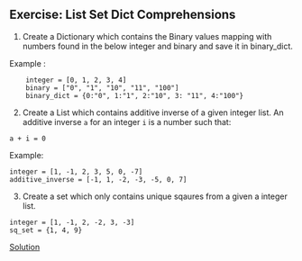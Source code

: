## Exercise: List Set Dict Comprehensions


1. Create a Dictionary which contains the Binary values mapping with numbers found in the below integer and binary and save it in binary_dict. 

Example :
```
    integer = [0, 1, 2, 3, 4]
    binary = ["0", "1", "10", "11", "100"]
    binary_dict = {0:"0", 1:"1", 2:"10", 3: "11", 4:"100"}
```

2. Create a List which contains additive inverse of a given integer list. 
An additive inverse `a` for an integer `i` is a number such that:
```
a + i = 0
```
Example:
```
integer = [1, -1, 2, 3, 5, 0, -7]
additive_inverse = [-1, 1, -2, -3, -5, 0, 7]
```

3. Create a set which only contains unique sqaures from a given a integer list.
```
integer = [1, -1, 2, -2, 3, -3]
sq_set = {1, 4, 9}
```

[Solution](https://github.com/codebasics/py/blob/master/Basics/Exercise/22_list_set_dict_comprehension/22_list_set_dict_comprehension.py)
